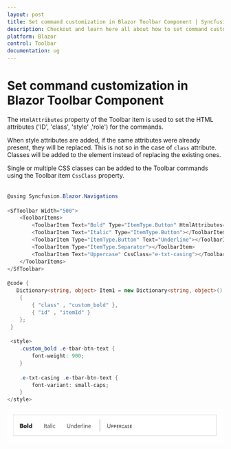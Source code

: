 ```yaml
---
layout: post
title: Set command customization in Blazor Toolbar Component | Syncfusion
description: Checkout and learn here all about how to set command customization in Syncfusion Blazor Toolbar component and more.
platform: Blazor
control: Toolbar
documentation: ug
---
```


# Set command customization in Blazor Toolbar Component

The `HtmlAttributes` property of the Toolbar item is used to set the HTML attributes ('ID', 'class', 'style' ,'role') for the commands.

When style attributes are added, if the same attributes were already present, they will be replaced. This is not so in the case of `class` attribute. Classes will be added to the element instead of replacing the existing ones.

Single or multiple CSS classes can be added to the Toolbar commands using the Toolbar item `CssClass` property.

```csharp

@using Syncfusion.Blazor.Navigations

<SfToolbar Width="500">
    <ToolbarItems>
        <ToolbarItem Text="Bold" Type="ItemType.Button" HtmlAttributes="@Item1"></ToolbarItem>
        <ToolbarItem Text="Italic" Type="ItemType.Button"></ToolbarItem>
        <ToolbarItem Type="ItemType.Button" Text="Underline"></ToolbarItem>
        <ToolbarItem Type="ItemType.Separator"></ToolbarItem>
        <ToolbarItem Text="Uppercase" CssClass="e-txt-casing"></ToolbarItem>
    </ToolbarItems>
</SfToolbar>

@code {
   Dictionary<string, object> Item1 = new Dictionary<string, object>()
    {
        { "class" , "custom_bold" },
        { "id" , "itemId" }
    };
 }

 <style>
    .custom_bold .e-tbar-btn-text {
        font-weight: 900;
    }

    .e-txt-casing .e-tbar-btn-text {
        font-variant: small-caps;
    }
</style>

```

![Toolbar command customization](../images/toolbar_command.png)
